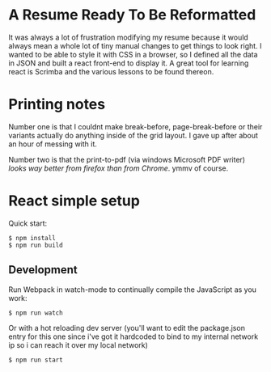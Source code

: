 # A Resume Ready To Be Reformatted
It was always a lot of frustration modifying my resume because it would always mean a whole lot of tiny manual changes to get things to look right. I wanted to be able to style it with CSS in a browser, so I defined all the data in JSON and built a react front-end to display it. A great tool for learning react is Scrimba and the various lessons to be found thereon.

# Printing notes
Number one is that I couldnt make break-before, page-break-before or their variants actually do anything inside of the grid layout. I gave up after about an hour of messing with it. 

Number two is that the print-to-pdf (via windows Microsoft PDF writer) *looks way better from firefox than from Chrome*. ymmv of course.

# React simple setup

Quick start:

```
$ npm install
$ npm run build
````

## Development

Run Webpack in watch-mode to continually compile the JavaScript as you work:

```
$ npm run watch
```
Or with a hot reloading dev server (you'll want to edit the package.json entry for this one since i've got it hardcoded to bind to my internal network ip so i can reach it over my local network)
```
$ npm run start
```